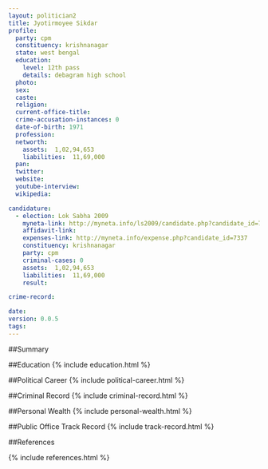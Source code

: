 ```yaml
---
layout: politician2
title: Jyotirmoyee Sikdar
profile: 
  party: cpm
  constituency: krishnanagar
  state: west bengal
  education: 
    level: 12th pass
    details: debagram high school
  photo: 
  sex: 
  caste: 
  religion: 
  current-office-title: 
  crime-accusation-instances: 0
  date-of-birth: 1971
  profession: 
  networth: 
    assets:  1,02,94,653
    liabilities:  11,69,000
  pan: 
  twitter: 
  website: 
  youtube-interview: 
  wikipedia: 

candidature: 
  - election: Lok Sabha 2009
    myneta-link: http://myneta.info/ls2009/candidate.php?candidate_id=7337
    affidavit-link: 
    expenses-link: http://myneta.info/expense.php?candidate_id=7337
    constituency: krishnanagar 
    party: cpm
    criminal-cases: 0
    assets:  1,02,94,653
    liabilities:  11,69,000
    result:  

crime-record: 

date: 
version: 0.0.5
tags: 
---
```

##Summary


##Education
{% include education.html %}


##Political Career
{% include political-career.html %}


##Criminal Record
{% include criminal-record.html %}


##Personal Wealth
{% include personal-wealth.html %}


##Public Office Track Record
{% include track-record.html %}


##References


{% include references.html %}